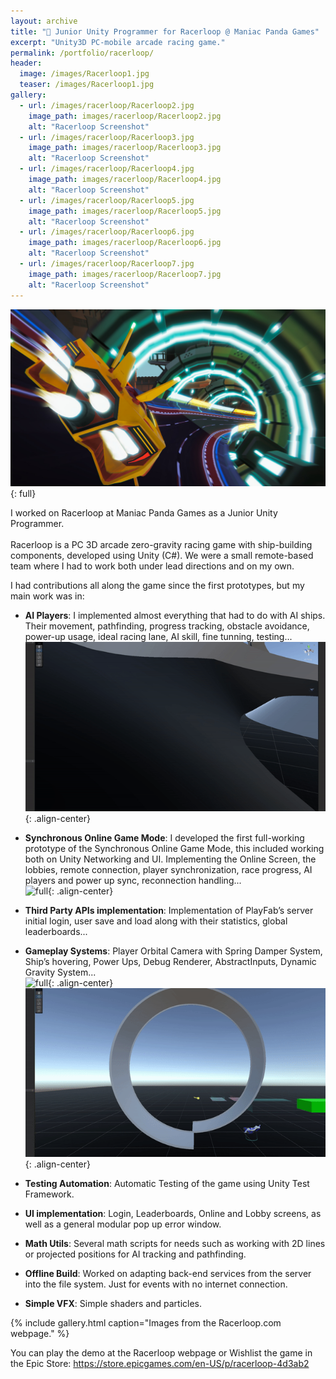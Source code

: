 ```yaml
---
layout: archive
title: "🚀 Junior Unity Programmer for Racerloop @ Maniac Panda Games"
excerpt: "Unity3D PC-mobile arcade racing game."
permalink: /portfolio/racerloop/
header:
  image: /images/Racerloop1.jpg
  teaser: /images/Racerloop1.jpg
gallery:
  - url: /images/racerloop/Racerloop2.jpg
    image_path: images/racerloop/Racerloop2.jpg
    alt: "Racerloop Screenshot"
  - url: /images/racerloop/Racerloop3.jpg
    image_path: images/racerloop/Racerloop3.jpg
    alt: "Racerloop Screenshot"
  - url: /images/racerloop/Racerloop4.jpg
    image_path: images/racerloop/Racerloop4.jpg
    alt: "Racerloop Screenshot"
  - url: /images/racerloop/Racerloop5.jpg
    image_path: images/racerloop/Racerloop5.jpg
    alt: "Racerloop Screenshot"
  - url: /images/racerloop/Racerloop6.jpg
    image_path: images/racerloop/Racerloop6.jpg
    alt: "Racerloop Screenshot"
  - url: /images/racerloop/Racerloop7.jpg
    image_path: images/racerloop/Racerloop7.jpg
    alt: "Racerloop Screenshot"
---
```


![full](/images/Racerloop1.jpg){: full}

I worked on Racerloop at Maniac Panda Games as a Junior Unity Programmer.
<br><br>Racerloop is a PC 3D arcade zero-gravity racing game with ship-building components, developed using Unity (C#). We were a small remote-based team where I had to work both under lead directions and on my own.

I had contributions all along the game since the first prototypes, but my main work was in:
- **AI Players**: I implemented almost everything that had to do with AI ships. Their movement, pathfinding, progress tracking, obstacle avoidance, power-up usage, ideal racing lane, AI skill, fine tunning, testing...
<br>![full](/images/racerloop/ezgif-2-ce9b629215.gif){: .align-center}

- **Synchronous Online Game Mode**: I developed the first full-working prototype of the Synchronous Online Game Mode, this included working both on Unity Networking and UI. Implementing the Online Screen, the lobbies, remote connection, player synchronization, race progress, AI players and power up sync, reconnection handling...
<br>![full](/images/racerloop/ezgif-3-2279a6cc27.gif){: .align-center}


- **Third Party APIs implementation**: Implementation of PlayFab’s server initial login, user save and load along with their statistics, global leaderboards...

- **Gameplay Systems**: Player Orbital Camera with Spring Damper System, Ship’s hovering, Power Ups, Debug Renderer, AbstractInputs, Dynamic Gravity System...
<br>![full](/images/racerloop/ezgif-2-6595f0e17e.gif){: .align-center}
<br>![full](/images/racerloop/ezgif-5-32998c4530.gif){: .align-center}

- **Testing Automation**: Automatic Testing of the game using Unity Test Framework.

- **UI implementation**: Login, Leaderboards, Online and Lobby screens, as well as a general modular pop up error window.

- **Math Utils**: Several math scripts for needs such as working with 2D lines or projected positions for AI tracking and pathfinding.

- **Offline Build**: Worked on adapting back-end services from the server into the file system. Just for events with no internet connection.

- **Simple VFX**: Simple shaders and particles.

{% include gallery.html caption="Images from the Racerloop.com webpage." %}

You can play the demo at the Racerloop webpage or Wishlist the game in the Epic Store:
https://store.epicgames.com/en-US/p/racerloop-4d3ab2